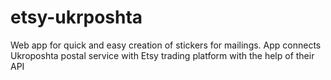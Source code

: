 # etsy-ukrposhta

Web app for quick and easy creation of stickers for mailings. App connects Ukroposhta postal service with Etsy trading platform with the help of their API
